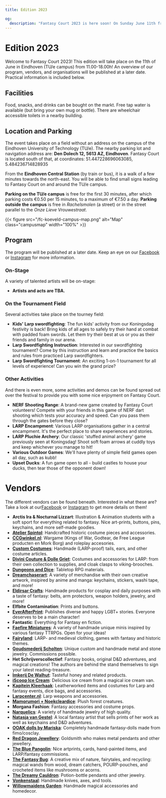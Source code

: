 ```yaml
---
title: Edition 2023

og:
  description: "Fantasy Court 2023 is here soon! On Sunday June 11th from 11.00-18.00h on the TU/e campus, join Fantasy Court and their collection of LARP and fantasy-related market and multiple activities for people of all ages."
---
```


# Edition 2023
Welcome to Fantasy Court 2023! This edition will take place on the 11th of June in Eindhoven (TU/e campus) from 11.00-18.00h! An overview of our program, vendors, and organisations will be published at a later date. Practical information is included below.

## Facilities
Food, snacks, and drinks can be bought on the markt. Free tap water is available (but bring your own mug or bottle). There are wheelchair accessible toilets in a nearby building.

## Location and Parking
The event takes place on a field without an address on the campus of the Eindhoven University of Technology (TU/e). The nearby parking lot and navigation address are: **Den Dolech 12, 5613 AZ, Eindhoven**. Fantasy Court is located south of that, at coordinates: 51.447228696063085, 5.484236714828935

From the **Eindhoven Central Station** (by train or bus), it is a walk of a few minutes towards the north-east. You will be able to find small signs leading to Fantasy Court on and around the TU/e campus.

**Parking on the TU/e campus** is free for the first 30 minutes, after which parking costs €0.50 per 15 minutes, to a maximum of €7.50 a day. **Parking outside the campus** is free in _Rachelsmolen_ (a street) or in the street parallel to the _Onze Lieve Vrouwestraat_.

{{< figure src="/fc-koeveld-campus-map.png" alt="Map" class="campusmap" width="100%" >}}

## Program
The program will be published at a later date. Keep an eye on our [Facebook](https://www.facebook.com/FantasyCourt/) or [Instagram](http://instagram.com/fantasycourtnl) for more information.

<!-- {{< figure src="/images/2022/fc-2022-program-en.jpg" alt="Program FC 2022" width="100%" >}}-->

### On-Stage
A variety of talented artists will be on-stage:
- **Artists and acts are TBA.**
<!--
- **The Bards of St. Joost**: Two wonderful ladies will perform some lovely troubadour music for the festival-goers.
- **FeePhiFolkFum**: Phi, a talented singer and player of the hurdy-gurdy folk instrument, will perform for us with their selfmade music!
- **"What Is LARP?"**: Representatives from the larpers' collective, LARP Platform, will give a talk explaining things you might have wondered about what Larp is and how it works!
- **Balfolk Workshop**: Our very own Isa Barten will give an instruction and a chance to practice Balfolk (a style of dancing), helping people of all ages to learn the basics of balfolk!
- **Fan Dance Helheim**: An expressive fan dance about gods, warriors and the afterlife by Maartje van der Zalm and her fandancers.
- **A Bundle of Djoy**: A musical performance by a trio renowned for their atmospheric, progressive sound with an emphasis on musical storytelling.
-->

### On the Tournament Field
Several activities take place on the tourney field:
- **Kids' Larp swordfighting**: The fun kids' activity from our Koningsdag festivity is back! Bring kids of all ages to safely try their hand at combat with padded foam swords. Let them try their best at us or you as their friends and family in our arena.
- **Larp Swordfighting Instruction**: Interested in our swordfighting tournament? Come by this instruction and learn and practice the basics and rules from practiced Larp swordfighters.
- **Larp Swordfighting Tournament**: An exciting 1-on-1 tournament for all levels of experience! Can you win the grand prize?
<!-- - **Historical Swords Workshops/Demo**: On our other tournament field, you can witness demonstrations of fighting with real swords and armour by experts from the Bockenreyders, and get personal instruction and practice with foam swords from trainers at 365 Sports! -->

### Other Activities
And there is even more, some activities and demos can be found spread out over the festival to provide you with some nice enjoyment on Fantasy Court.
- **NERF Shooting Range**: A brand-new game created by Fantasy Court volunteers! Compete with your friends in this game of NERF dart shooting which tests your accuracy and speed. Can you pass them through the gates before they close?
- **LARP Encampment**: Various LARP organisations gather in a central encampment. It's the perfect place to share experiences and stories.
- **LARP Pluchie Archery**: Our classic 'stuffed animal archery' game previously seen at Koningsdag! Shoot soft foam arrows at cuddly toys and keep whichever you manage to hit!
- **Various Outdoor Games**: We'll have plenty of simple field games open all day, such as kubb!
- **Upset Ducks**: A fun game open to all - build castles to house your ducks, then tear those of the opponent down!

# Vendors
The different vendors can be found beneath. Interested in what these are? Take a look at our[Facebook](https://www.facebook.com/FantasyCourt/) or [Instagram](http://instagram.com/fantasycourtnl) to get more details on them!
- **Arctis Ira & Nocturnal Lizzart**: Illustration & Animation students with a soft sport for everything related to fantasy. Nice art-prints, buttons, pins, keychains, and more self-made goodies.
- **[Atelier Spintol](https://www.facebook.com/AtelierSpintol/)**: Handcrafted historic costume pieces and accessories.
- **[CCGwinkel.nl](https://www.ccgwinkel.nl/)**: Wargame (Kings of War, Godtear, de Free League producten en Mork Borg) and roleplay accesories.
- **[Custom Costumes](https://customcostumes.nl/)**: Handmade (LARP-proof) tails, ears, and other costume articles.
- **[Divini Couture & Dolle Griet](https://www.dolle-griet.nl/)**: Costumes and accessories for LARP: from their own collection to supplies, and cloak clasps to viking-brooches.
- **[Dungeons and Dice](https://dungeonsanddice.nl/)**: Tabletop RPG materials.
- **[Dreamchaserart](https://dreamchasergallery.com/)**: A variety of merchandise with their own creative artwork, insipired by anime and manga: keychains, stickers, washi tape, and more!
- **[Eldirsar Crafts](https://www.eldirsarcrafts.nl/)**: Handmade products for cosplay and daily purposes with a taste of fantasy: belts, arm protectors, weapon holders, jewelry, and more!
- **Elfbite Contamination**: Prints and buttons.
- **[EverAfterPrint](https://everafterprint.com/)**: Publishes diverse and happy LGBT+ stories. Everyone deserves to be a main character!
- **Fantastic**: Everything for Fantasy en fiction.
- **[Faefire Miniatures](https://www.instagram.com/faefireminiatures/)**: A variety of handmade unique minis inspired by various fantasy TTRPGs. Open for your ideas!
- **[Fairyland](https://www.fantasyshop-fairyland.nl)**: LARP- and medieval clothing, games with fantasy and historic themes.
- **[Goudsmederij Scholten](https://www.goudsmederijscholten.nl/)**: Unique custom and handmade metal and stone jewelry. Commissions possible.
- **Het Schrijverscollectief**: Fantasy books, original D&D adventures, and magical creations! The authors are behind the stand themselves to sign your latest reading-treasure.
- **[Imkerij De Walhut](https://www.imkerijdewalhut.nl/)**: Tasteful honey and related products.
- **[iScoop Ice Cream](https://iscoop.nl/)**: Delicious ice cream from a magical ice cream van.
- **[Kapitein Kleerhaak](https://www.facebook.com/kapiteinkleerhaak)**: Leatherworked items and costumes for Larp and fantasy events, dice bags, and accessories.
- **[Larpcenter.nl](https://www.larpcenter.nl/)**: Larp weapons and accessories.
- **[Mamorumori + Noekcleardice](https://www.mamorumori.com)**: Plush forest creatures.
- **Morgana Fashion**: Fantasy accessories and costume props.
- **[Narquelics](https://www.narquelics.com/)**: A variety of handmade jewelry of high quality.
- **[Natasja van Gestel](https://www.etsy.com/shop/natasjavangestel/)**: A local fantasy artist that sells prints of her work as well as keychains and D&D adventures.
- **[OOAK dolls by Mariska](https://www.instagram.com/mariskatempelaar/)**: Completely handmade fantasy-dolls made from fimo/cosclay.
- **[Red Dragon Jewellery](https://www.facebook.com/Red-Dragon-Jewellery-124341941565249/)**: Goldsmith who makes metal pendants and other jewellery.
- **[The Blue Pangolin](https://thebluepangolin.com/)**: Nice artprints, cards, hand-painted items, and LARP/fantasy commissions.
- **[The Fantasy Bug](https://www.thefantasybug.nl)**: A creative mix of nature, fairytales, and recycling: magical wands from wood, dream catchers, POURP-pouches, and crocheted items like mushrooms or acorns.
- **[The Dreamy Cauldron](https://www.instagram.com/thedreamycauldron.shop/)**: Potion-bottle pendants and other jewelry.
- **[Vonkenstaal](https://www.etsy.com/nl/shop/Vonkenstaal)**: Handmade knives, axes, and tools.
- **[Willowmaidens Garden](https://www.etsy.com/shop/WillowmaidensGarden)**: Handmade magical accessories and homedecor.
